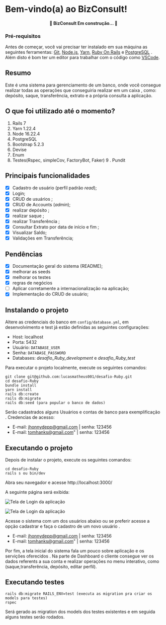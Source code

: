 # Bem-vindo(a) ao BizConsult!

<h4 align="center"> 🚧 BizConsult Em construção... 🚧 </h4>

### Pré-requisitos 

Antes de começar, você vai precisar ter instalado em sua máquina as seguintes ferramentas: [Git](https://git-scm.com), [Node.js](https://nodejs.org/en/), [Yarn](https://yarnpkg.com/), [Ruby On Rails](https://guides.rubyonrails.org/getting_started.html) e [PostgreSQL](https://www.postgresql.org/) . Além disto é bom ter um editor para trabalhar com o código como [VSCode](https://code.visualstudio.com/).

## Resumo

Este é uma sistema para gerenciamento de um banco, onde você consegue realizar todas as operações que conseguiria realizar em um caixa , como: depósito, saque, transferência, extrato e a própria consulta a aplicação.

## O que foi utilizado até o momento?

 1. Rails 7
 2. Yarn 1.22.4
 3. Node 16.22.4
 4. PostgreSQL
 5. Bootstrap 5.2.3
 6. Devise
 7. Enum
 8. Testes(Rspec, simpleCov, FactoryBot, Faker)
 9 . Pundit
 
## Principais funcionalidades

 - [x] Cadastro de usuário (perfil padrão *read*);
 - [x] Login;
 - [x] CRUD de usuários ;
 - [x] CRUD de Accounts (*admin*);
 - [x] realizar depósito ;
 - [x] realizar saque ;
 - [x] realizar Transferência ;
 - [x] Consultar Extrato por data de início e fim ;
 - [x] Visualizar Saldo;
 - [x] Validações em Transferência;

## Pendências

 - [x] Documentação geral do sistema (README);
 - [x] melhorar as seeds
 - [x] melhorar os testes
 - [x] regras de negócios
 - [ ] Aplicar corretamente a internacionalização na aplicação;
 - [x] Implementação do CRUD de usuário;

## Instalando o projeto

Altere as credenciais do banco em `config/database.yml`, em desenvolvimento e test já estão definidas as seguintes configurações:

 - Host: localhost
 - Porta: 5432
 - Usuário: `DATABASE_USER`
 - Senha: `DATABASE_PASSWORD`
 - Databases: *desafio_Ruby_development* e *desafio_Ruby_test*

Para executar o projeto localmente, execute os seguintes comandos:

    git clone git@github.com:lucasmatheus001/desafio-Ruby.git
    cd desafio-Ruby
    bundle install
    yarn install
    rails db:create
    rails db:migrate
    rails db:seed (para popular o banco de dados)

Serão cadastrados alguns Usuários e contas de banco para exemplificação . Credencias de acesso:

  - E-mail: jhonnydepp@gmail.com | senha: 123456
  - E-mail: tomhanks@gmail.com" | senha: 123456

## Executando o projeto
Depois de instalar o projeto, execute os seguintes comandos:

    cd desafio-Ruby
    rails s ou bin/dev

Abra seu navegador e acesse http://localhost:3000/

A seguinte página será exibida:

![Tela de Login da aplicação](https://imgur.com/DFE7pxx.png)

![Tela de Login da aplicação](https://imgur.com/g3BqxZl.gif)

Acesse o sistema com um dos usuários abaixo ou se preferir acesse a opção cadastrar e faça o cadastro de um novo usuário .
 - E-mail: jhonnydepp@gmail.com | senha: 123456
 - E-mail: tomhanks@gmail.com" | senha: 123456
 
 
Por fim, a tela inicial do sistema fala um pouco sobre aplicação e os servições oferecidos . Na parte de Dashboard o cliente consegue ver os dados referents a sua conta e realizar operações no menu interativo, como (saque,transferência, depósito, editar perfil).


## Executando testes

    
    rails db:migrate RAILS_ENV=test (executa as migration pra criar os models para testes)
    rspec 
Será gerado as migration dos models dos testes existentes e em seguida alguns testes serão rodados.
    
